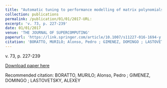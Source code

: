 ```yaml
---
title: "Automatic tuning to performance modelling of matrix polynomials on multicore and multi-GPU systems"
collection: publications
permalink: /publication/01/01/2017-URL:
excerpt: 'v. 73, p. 227-239'
date: 01/01/2017
venue: 'THE JOURNAL OF SUPERCOMPUTING'
paperurl: 'https://link.springer.com/article/10.1007/s11227-016-1694-y'
citation: 'BORATTO, MURILO; Alonso, Pedro ; GIMENEZ, DOMINGO ; LASTOVETSKY, ALEXEY'
---
```

v. 73, p. 227-239

[Download paper here](https://link.springer.com/article/10.1007/s11227-016-1694-y)

Recommended citation: BORATTO, MURILO; Alonso, Pedro ; GIMENEZ, DOMINGO ; LASTOVETSKY, ALEXEY